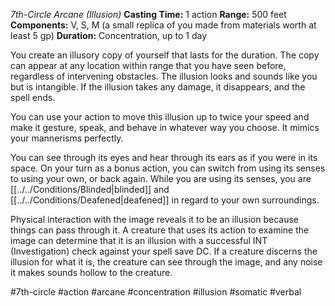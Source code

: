 *7th-Circle Arcane (Illusion)*
**Casting Time:** 1 action
**Range:** 500 feet
**Components:** V, S, M (a small replica of you made from materials worth at least 5 gp)
**Duration:** Concentration, up to 1 day

You create an illusory copy of yourself that lasts for the duration. The copy can appear at any location within range that you have seen before, regardless of intervening obstacles. The illusion looks and sounds like you but is intangible. If the illusion takes any damage, it disappears, and the spell ends.

You can use your action to move this illusion up to twice your speed and make it gesture, speak, and behave in whatever way you choose. It mimics your mannerisms perfectly.

You can see through its eyes and hear through its ears as if you were in its space. On your turn as a bonus action, you can switch from using its senses to using your own, or back again. While you are using its senses, you are [[../../Conditions/Blinded|blinded]] and [[../../Conditions/Deafened|deafened]] in regard to your own surroundings.

Physical interaction with the image reveals it to be an illusion because things can pass through it. A creature that uses its action to examine the image can determine that it is an illusion with a successful INT (Investigation) check against your spell save DC. If a creature discerns the illusion for what it is, the creature can see through the image, and any noise it makes sounds hollow to the creature.

#7th-circle #action #arcane #concentration #illusion #somatic #verbal
